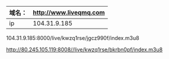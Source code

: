 |域名：|http://www.liveqmq.com|
|-|-|
|ip|104.31.9.185|

104.31.9.185:8000/live/kwzq1rse/jgcz990f/index.m3u8

http://80.245.105.119:8008//live/kwzq1rse/bkrbn0pf/index.m3u8